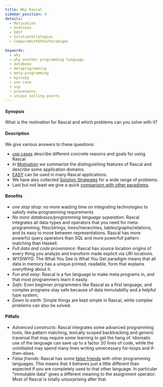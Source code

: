 ```yaml
---
title: Why Rascal
sidebar_position: 9
details:
  - Motivation
  - UseCases
  - EASY
  - SolutionStrategies
  - CompareWithOtherParadigms
  
keywords:
  - why
  - why another programming language
  - database
  - metaprogramming
  - meta-programming
  - wysiwyg
  - use case
  - usp
  - provenance
  - unique selling points
---
```


#### Synopsis

What is the motivation for Rascal and which problems can you solve with it?

#### Description

We give various answers to these questions:

* [use cases](../WhyRascal/UseCases/index.md) describe different concrete reasons and goals for using Rascal
* In [Motivation](../WhyRascal/Motivation/index.md) we summarize the distinguishing features of Rascal 
  and describe some application domains.
* [EASY](../WhyRascal/EASY/index.md) can be used in many Rascal applications.
* We have also collected [Solution Strategies](../WhyRascal/SolutionStrategies/index.md) for a wide range of problems.
* Last but not least we give a quick [comparison with other paradigms](../WhyRascal/CompareWithOtherParadigms/index.md).

#### Benefits

* *one stop shop*: no more wasting time on integrating technologies to satisfy meta-programming requirements
* *No more databases/programming language separation*: Rascal integrates all data-types and operators that you need for meta-programming; files/strings, trees/hierarchies, tables/graphs/relations, and its easy to move between representations. Rascal has more powerful query operators than SQL and more powerfull pattern matching than Haskell.
* *Full data and code provenance*: Rascal has source location origins of every thing you analyze and transform made explicit via URI locations.
* *WYSIWYG*: The What You See Is What You Get paradigm means that all data in memory has a unique printed, readable, form that explains _everything_ about it.  
* *Fun and easy*: Rascal is a fun language to make meta programs in, and that most programmers learn it easily.
* *Safe*: Even beginner programmers like Rascal as a first language, and complex programs stay safe because of data immutability and a helpful type system;
* *Down to earth*: Simple things are kept simple in Rascal, while complex problems can also be solved.

#### Pitfalls

* *Advanced constructs*: Rascal integrates some advanced programming tools, like pattern matching, lexically scoped backtracking and generic traversal that may require some learning to get the hang of. Idiomatic use of the language can save up to a factor 20 lines of code, while the uninitiated may spend many lines writing unnecessary for-loops and if-then-elses.
* *False friends*: Rascal has some [false friends](https://en.wikipedia.org/wiki/False_friend) with other programming languages. This means that it behaves just a little different than expected if you are completely used to that other language. In particular "immutable data" gives a different meaning to the assignment operator. Most of Rascal is totally unsurprising after that.


